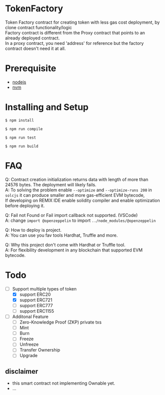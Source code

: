 TokenFactory
======

Token Factory contract for creating token with less gas cost deployment, by clone contract functionality/logic  
Factory contract is different from the Proxy contract that points to an already deployed contract.  
In a proxy contract, you need 'address' for reference but the factory contract doesn't need it at all.  

Prerequisite
======
- [nodejs](https://nodejs.org/en/)
- [nvm](https://github.com/nvm-sh/nvm)

Installing and Setup
======
```
$ npm install
```

```
$ npm run compile
```

```
$ npm run test
```

```
$ npm run build
```
FAQ  
======
Q: Contract creation initialization returns data with length of more than 24576 bytes. The deployment will likely fails.  
A: To solving the problem enable `--optimize` and `--optimize-runs 200` in `solcjs` it can produce smaller and more gas-efficient EVM bytecode,  
If developing on REMIX IDE enable solidity compiler and enable optimization before deploying it.  

Q: Fail not Found or Fail import callback not supported. (VSCode)  
A: change `import @openzeppelin` to import `../node_modules/@openzeppelin`

Q: How to deploy is project.  
A: You can use you fav tools Hardhat, Truffle and more.  

Q: Why this project don't come with Hardhat or Truffle tool.  
A: For flexibility development in any blockchain that supported EVM bytecode.  

Todo
======
- [ ] Support multiple types of token 
  - [X] support ERC20
  - [X] support ERC721
  - [ ] support ERC777
  - [ ] support ERC1155
- [ ] Additonal Feature  
  - [ ] Zero-Knowledge Proof (ZKP) private txs  
  - [ ] Mint  
  - [ ] Burn  
  - [ ] Freeze  
  - [ ] Unfreeze  
  - [ ] Transfer Ownership  
  - [ ] Upgrade  

## disclaimer 
- this smart contract not implementing Ownable yet.  
- ...

